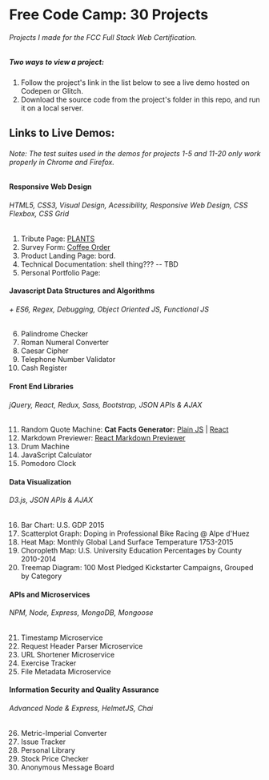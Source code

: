 # Free Code Camp: 30 Projects

###### Projects I made for the FCC Full Stack Web Certification.

##### Two ways to view a project:
1. Follow the project's link in the list below to see a live demo hosted on Codepen or Glitch.
1. Download the source code from the project's folder in this repo, and run it on a local server.

## Links to Live Demos:
###### *Note: The test suites used in the demos for projects 1-5 and 11-20 only work properly in Chrome and Firefox.*
#### Responsive Web Design
###### HTML5, CSS3, Visual Design, Acessibility, Responsive Web Design, CSS Flexbox, CSS Grid
1. Tribute Page: [PLANTS](https://codepen.io/robinwakeman/pen/bOGYxQ?editors=1100)
2. Survey Form: [Coffee Order](https://codepen.io/robinwakeman/full/vQorLG)
3. Product Landing Page: bord.
4. Technical Documentation: shell thing??? -- TBD
5. Personal Portfolio Page: 

#### Javascript Data Structures and Algorithms 
###### \+ ES6, Regex, Debugging, Object Oriented JS, Functional JS
6. Palindrome Checker
7. Roman Numeral Converter
8. Caesar Cipher
9. Telephone Number Validator
10. Cash Register

#### Front End Libraries
###### jQuery, React, Redux, Sass, Bootstrap, JSON APIs & AJAX 
11. Random Quote Machine: __Cat Facts Generator:__ [Plain JS](https://codepen.io/robinwakeman/full/gZBgwV) | [React](https://codepen.io/robinwakeman/full/YdBxWd)
12. Markdown Previewer: [React Markdown Previewer](https://codepen.io/robinwakeman/full/ebbyXL)
13. Drum Machine
14. JavaScript Calculator
15. Pomodoro Clock

#### Data Visualization
###### D3.js, JSON APIs & AJAX
16. Bar Chart: U.S. GDP 2015
17. Scatterplot Graph: Doping in Professional Bike Racing @ Alpe d'Huez
18. Heat Map: Monthly Global Land Surface Temperature 1753-2015
19. Choropleth Map: U.S. University Education Percentages by County 2010-2014
20. Treemap Diagram: 100 Most Pledged Kickstarter Campaigns, Grouped by Category

#### APIs and Microservices
###### NPM, Node, Express, MongoDB, Mongoose
21. Timestamp Microservice
22. Request Header Parser Microservice
23. URL Shortener Microservice
24. Exercise Tracker
25. File Metadata Microservice

#### Information Security and Quality Assurance
###### Advanced Node & Express, HelmetJS, Chai
26. Metric-Imperial Converter
27. Issue Tracker
28. Personal Library
29. Stock Price Checker
30. Anonymous Message Board
